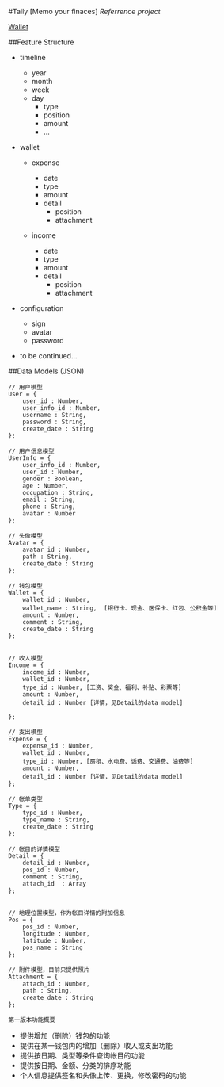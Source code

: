#Tally [Memo your finaces]
*Referrence project*

[Wallet](http://maybeiwill.me/wallet/)

##Feature Structure
+  timeline
   *  year
   *  month
   *  week
   *  day
      * type
      * position
      * amount
      * ...
      
      
+  wallet
    +  expense
       *  date
   	   *  type
       *  amount
       *  detail
          *  position
   	      *  attachment
   
    +  income
       *  date
       *  type
       *  amount
       *  detail
          *  position
          *  attachment
   
+  configuration
   *  sign
   *  avatar
   *  password
   
+  to be continued...


##Data Models (JSON)
```
// 用户模型
User = {
	user_id : Number,
	user_info_id : Number,
	username : String,
	password : String,
	create_date : String
};

// 用户信息模型
UserInfo = {
	user_info_id : Number,
	user_id : Number,
	gender : Boolean,
	age : Number,
	occupation : String,
	email : String,
	phone : String,
	avatar : Number
};

// 头像模型
Avatar = {
	avatar_id : Number,
	path : String,
	create_date : String
};

// 钱包模型
Wallet = {
	wallet_id : Number,
	wallet_name : String,  [银行卡、现金、医保卡、红包、公积金等]
	amount : Number,
	comment : String,
	create_date : String
};


// 收入模型
Income = {
	income_id : Number,
	wallet_id : Number,
	type_id : Number, [工资、奖金、福利、补贴、彩票等]
	amount : Number,
	detail_id : Number [详情，见Detail的data model]
	
};

// 支出模型
Expense = {
	expense_id : Number,
	wallet_id : Number,
	type_id : Number, [房租、水电费、话费、交通费、油费等]
	amount : Number,
	detail_id : Number [详情，见Detail的data model]
};

// 帐单类型
Type = {
	type_id : Number,
	type_name : String,
	create_date : String
};

// 帐目的详情模型
Detail = {
	detail_id : Number,
	pos_id : Number,
	comment : String,
	attach_id  : Array
};


// 地理位置模型，作为帐目详情的附加信息
Pos = {
	pos_id : Number,
	longitude : Number,
	latitude : Number,
	pos_name : String
};

// 附件模型，目前只提供照片
Attachment = {
	attach_id : Number,
	path : String,
	create_date : String
};
```

`第一版本功能概要`

*  提供增加（删除）钱包的功能
*  提供在某一钱包内的增加（删除）收入或支出功能
*  提供按日期、类型等条件查询帐目的功能
*  提供按日期、金额、分类的排序功能
*  个人信息提供签名和头像上传、更换，修改密码的功能